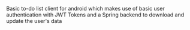 Basic to-do list client for android which makes use of basic user authentication with JWT Tokens and a Spring backend to download and update the user's data

